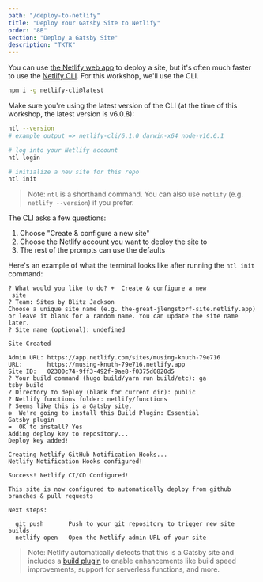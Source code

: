 ```yaml
---
path: "/deploy-to-netlify"
title: "Deploy Your Gatsby Site to Netlify"
order: "8B"
section: "Deploy a Gatsby Site"
description: "TKTK"
---
```


You can use [the Netlify web app](https://app.netlify.com) to deploy a site, but it's often much faster to use the [Netlify CLI](https://ntl.fyi/cli). For this workshop, we'll use the CLI.

```bash
npm i -g netlify-cli@latest
```

Make sure you're using the latest version of the CLI (at the time of this workshop, the latest version is v6.0.8):

```bash
ntl --version
# example output => netlify-cli/6.1.0 darwin-x64 node-v16.6.1

# log into your Netlify account
ntl login

# initialize a new site for this repo
ntl init
```

> Note: `ntl` is a shorthand command. You can also use `netlify` (e.g. `netlify --version`) if you prefer.

The CLI asks a few questions:

1. Choose "Create & configure a new
   site"
2. Choose the Netlify account you want to deploy the site to
3. The rest of the prompts can use the defaults

Here's an example of what the terminal looks like after running the `ntl init` command:

```
? What would you like to do? +  Create & configure a new
 site
? Team: Sites by Blitz Jackson
Choose a unique site name (e.g. the-great-jlengstorf-site.netlify.app) or leave it blank for a random name. You can update the site name later.
? Site name (optional): undefined

Site Created

Admin URL: https://app.netlify.com/sites/musing-knuth-79e716
URL:       https://musing-knuth-79e716.netlify.app
Site ID:   02300c74-9ff3-492f-9ae8-f0375d0820d5
? Your build command (hugo build/yarn run build/etc): ga
tsby build
? Directory to deploy (blank for current dir): public
? Netlify functions folder: netlify/functions
? Seems like this is a Gatsby site.
❇️  We're going to install this Build Plugin: Essential
Gatsby plugin
➡️  OK to install? Yes
Adding deploy key to repository...
Deploy key added!

Creating Netlify GitHub Notification Hooks...
Netlify Notification Hooks configured!

Success! Netlify CI/CD Configured!

This site is now configured to automatically deploy from github branches & pull requests

Next steps:

  git push       Push to your git repository to trigger new site builds
  netlify open   Open the Netlify admin URL of your site
```

> Note: Netlify automatically detects that this is a Gatsby site and includes a [build plugin](https://ntl.fyi/build-plugins) to enable enhancements like build speed improvements, support for serverless functions, and more.
